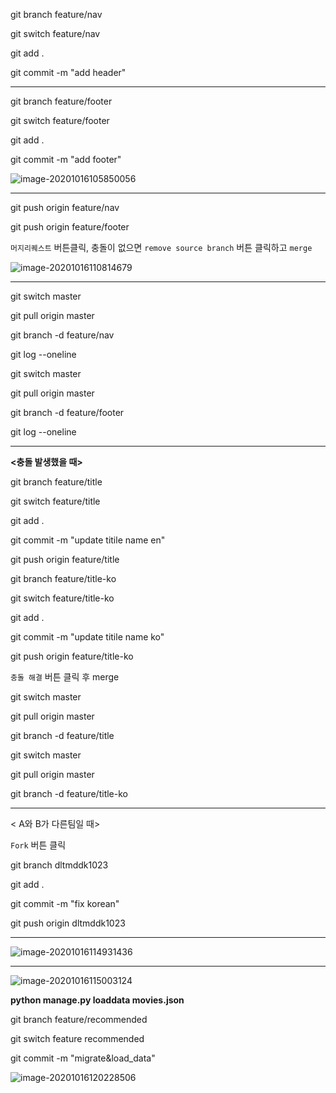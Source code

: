 git branch feature/nav

git switch feature/nav

git add .

git commit -m "add header"

---

git branch feature/footer

git switch feature/footer

git add .

git commit -m "add footer"

![image-20201016105850056](git%20branch%20featurenav.assets/image-20201016105850056.png)

---

git push origin feature/nav

git push origin feature/footer

`머지리퀘스트` 버튼클릭, 충돌이 없으면 `remove source branch` 버튼 클릭하고 `merge`

![image-20201016110814679](git%20branch%20featurenav.assets/image-20201016110814679.png)

---

git switch master

git pull origin master

git branch -d feature/nav

git log --oneline



git switch master

git pull origin master

git branch -d feature/footer

git log --oneline

----

**<충돌 발생했을 때>**

git branch feature/title

git switch feature/title

git add .

git commit -m "update titile name en"

git push origin feature/title



git branch feature/title-ko

git switch feature/title-ko

git add .

git commit -m "update titile name ko"

git push origin feature/title-ko



`충돌 해결` 버튼 클릭 후 merge



git switch master

git pull origin master

git branch -d feature/title



git switch master

git pull origin master

git branch -d feature/title-ko

---

< A와 B가 다른팀일 때>

`Fork` 버튼 클릭

git branch dltmddk1023

git add .

git commit -m "fix korean"

git push origin dltmddk1023



----

![image-20201016114931436](git%20branch%20featurenav.assets/image-20201016114931436.png)



---

![image-20201016115003124](git%20branch%20featurenav.assets/image-20201016115003124.png)

**python manage.py loaddata movies.json**

git branch feature/recommended

git switch feature recommended

git commit -m "migrate&load_data"

![image-20201016120228506](git%20branch%20featurenav.assets/image-20201016120228506.png)



